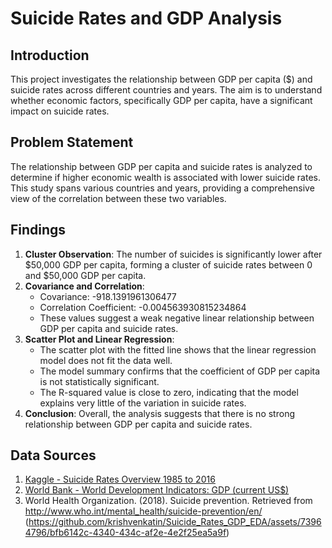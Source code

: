 # Suicide Rates and GDP Analysis

## Introduction
This project investigates the relationship between GDP per capita ($) and suicide rates across different countries and years. The aim is to understand whether economic factors, specifically GDP per capita, have a significant impact on suicide rates.

## Problem Statement
The relationship between GDP per capita and suicide rates is analyzed to determine if higher economic wealth is associated with lower suicide rates. This study spans various countries and years, providing a comprehensive view of the correlation between these two variables.

## Findings
1. **Cluster Observation**: The number of suicides is significantly lower after $50,000 GDP per capita, forming a cluster of suicide rates between 0 and $50,000 GDP per capita.
2. **Covariance and Correlation**: 
   - Covariance: -918.1391961306477
   - Correlation Coefficient: -0.004563930815234864
   - These values suggest a weak negative linear relationship between GDP per capita and suicide rates.
3. **Scatter Plot and Linear Regression**: 
   - The scatter plot with the fitted line shows that the linear regression model does not fit the data well.
   - The model summary confirms that the coefficient of GDP per capita is not statistically significant.
   - The R-squared value is close to zero, indicating that the model explains very little of the variation in suicide rates.
4. **Conclusion**: Overall, the analysis suggests that there is no strong relationship between GDP per capita and suicide rates.

## Data Sources
1. [Kaggle - Suicide Rates Overview 1985 to 2016](https://www.kaggle.com/datasets/russellyates88/suicide-rates-overview-1985-to-2016)
2. [World Bank - World Development Indicators: GDP (current US$)](http://databank.worldbank.org/data/source/world-development-indicators#)
3. World Health Organization. (2018). Suicide prevention. Retrieved from http://www.who.int/mental_health/suicide-prevention/en/
(https://github.com/krishvenkatin/Suicide_Rates_GDP_EDA/assets/73964796/bfb6142c-4340-434c-af2e-4e2f25ea5a9f)


